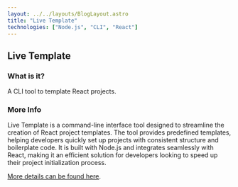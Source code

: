 ```yaml
---
layout: ../../layouts/BlogLayout.astro
title: "Live Template"
technologies: ["Node.js", "CLI", "React"]
---
```


## Live Template

### What is it?

A CLI tool to template React projects.

### More Info

Live Template is a command-line interface tool designed to streamline the creation of React project templates. The tool provides predefined templates, helping developers quickly set up projects with consistent structure and boilerplate code. It is built with Node.js and integrates seamlessly with React, making it an efficient solution for developers looking to speed up their project initialization process.

[More details can be found here](https://github.com/dgrah50/live-template).
